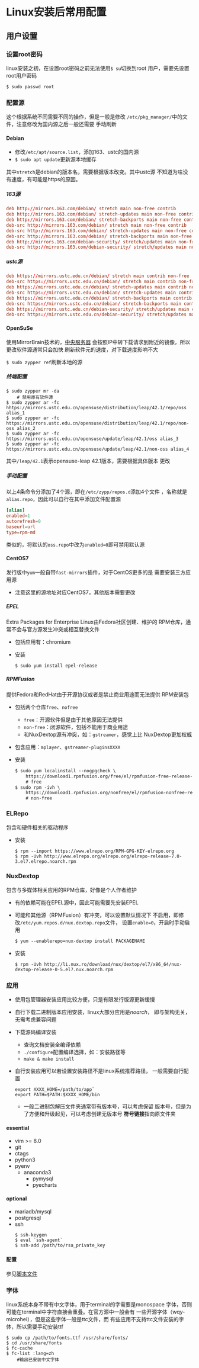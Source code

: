 #	Linux安装后常用配置

##	用户设置

###	设置root密码

linux安装之初，在设置root密码之前无法使用`$ su`切换到root
用户，需要先设置root用户密码
```shell
$ sudo passwd root
```

###	配置源

这个根据系统不同需要不同的操作，但是一般是修改
`/etc/pkg_manager/`中的文件，注意修改为国内源之后一般还需要
手动刷新

####	Debian

-	修改`/etc/apt/source.list`，添加163、ustc的国内源
-	`$ sudo apt update`更新源本地缓存

其中`stretch`是debian的版本名，需要根据版本改变。其中ustc源
不知道为啥没有速度，有可能是https的原因。

#####	163源

```cnf
deb http://mirrors.163.com/debian/ stretch main non-free contrib
deb http://mirrors.163.com/debian/ stretch-updates main non-free contrib
deb http://mirrors.163.com/debian/ stretch-backports main non-free contrib
deb-src http://mirrors.163.com/debian/ stretch main non-free contrib
deb-src http://mirrors.163.com/debian/ stretch-updates main non-free contrib
deb-src http://mirrors.163.com/debian/ stretch-backports main non-free contrib
deb http://mirrors.163.com/debian-security/ stretch/updates main non-free contrib
deb-src http://mirrors.163.com/debian-security/ stretch/updates main non-free contrib
```

#####	ustc源
```cnf
deb https://mirrors.ustc.edu.cn/debian/ stretch main contrib non-free
deb-src https://mirrors.ustc.edu.cn/debian/ stretch main contrib non-free
deb https://mirrors.ustc.edu.cn/debian/ stretch-updates main contrib non-free
deb-src https://mirrors.ustc.edu.cn/debian/ stretch-updates main contrib non-free
deb https://mirrors.ustc.edu.cn/debian/ stretch-backports main contrib non-free
deb-src https://mirrors.ustc.edu.cn/debian/ stretch-backports main contrib non-free
deb https://mirrors.ustc.edu.cn/debian-security/ stretch/updates main contrib non-free
deb-src https://mirrors.ustc.edu.cn/debian-security/ stretch/updates main contrib non-free
```

####	OpenSuSe

使用MirrorBrain技术的，[中央服务器](http:/download.opensuse.org)
会按照IP中转下载请求到附近的镜像，所以更改软件源通常只会加快
刷新软件元的速度，对下载速度影响不大

`$ sudo zypper ref`刷新本地的源

#####	终端配置

```shell
$ sudo zypper mr -da
	# 禁用原有软件源
$ sudo zypper ar -fc hhtps://mirrors.ustc.edu.cn/opensuse/distribution/leap/42.1/repo/oss alias_1
$ sudo zypper ar -fc https://mirrors.ustc.edu.cn/opensuse/distribution/leap/42.1/repo/non-oss alias_2
$ sudo zypper ar -fc https://mirrors.ustc.edu.cn/opensuse/update/leap/42.1/oss alias_3
$ sudo zypper ar -fc https://mirrors.ustc.edu.cn/opensuse/update/leap/42.1/non-oss alias_4
```

其中`/leap/42.1`表示opensuse-leap 42.1版本，需要根据具体版本
更改

#####	手动配置

以上4条命令分添加了4个源，即在`/etc/zypp/repos.d`添加4个文件
，名称就是`alias.repo`，因此可以自行在其中添加文件配置源

```cnf
[alias]
enabled=1
autorefresh=0
baseurl=url
type=rpm-md
```

类似的，将默认的`oss.repo`中改为`enabled=0`即可禁用默认源

####	CentOS7

发行版中`yum`一般自带`fast-mirrors`插件，对于CentOS更多的是
需要安装三方应用源

-	注意这里的源地址对应CentOS7，其他版本需要更改

#####	EPEL

Extra Packages for Enterprise Linux由Fedora社区创建、维护的
RPM仓库，通常不会与官方源发生冲突或相互替换文件

-	包括应用有：chromium

-	安装
	```shell
	$ sudo yum install epel-release
	```

#####	RPMFusion

提供Fedora和RedHat由于开源协议或者是禁止商业用途而无法提供
RPM安装包

-	包括两个仓库`free`、`nofree`
	-	`free`：开源软件但是由于其他原因无法提供
	-	`non-free`：闭源软件，包括不能用于商业用途
	-	和NuxDextop源有冲突，如：`gstreamer`，感觉上比
		NuxDextop更加权威

-	包含应用：`mplayer`、`gstreamer-pluginsXXXX`

-	安装
	```md
	$ sudo yum localinstall --nogpgcheck \
		https://download1.rpmfusion.org/free/el/rpmfusion-free-release-7.noarch.rpm
		# free
	$ sudo rpm -ivh \
		https://download1.rpmfusion.org/nonfree/el/rpmfusion-nonfree-release-7.noarch.rpm
		# non-free
	```

###	ELRepo

包含和硬件相关的驱动程序

-	安装
	```shell
	$ rpm --import https://www.elrepo.org/RPM-GPG-KEY-elrepo.org
	$ rpm -Uvh http://www.elrepo.org/elrepo.org/elrepo-release-7.0-3.el7.elrepo.noarch.rpm
	```

###	NuxDextop

包含与多媒体相关应用的RPM仓库，好像是个人作者维护

-	有的依赖可能在EPEL源中，因此可能需要先安装EPEL

-	可能和其他源（RPMFusion）有冲突，可以设置默认情况下
	不启用，即修改`/etc/yum.repos.d/nux.dextop.repo`文件，
	设置`enable=0`，开启时手动启用
	```md
	$ yum --enablerepo=nux-dextop install PACKAGENAME
	```

-	安装
	```shell
	$ rpm -Uvh http://li.nux.ro/download/nux/dextop/el7/x86_64/nux-dextop-release-0-5.el7.nux.noarch.rpm
	```

###	应用

-	使用包管理器安装应用比较方便，只是有限发行版源更新缓慢

-	自行下载二进制版本应用安装，linux大部分应用是*noarch*，
	即与架构无关，无需考虑兼容问题
	
-	下载源码编译安装
	-	查询文档安装全编译依赖
	-	`./configure`配置编译选择，如：安装路径等
	-	`make & make install`

-	自行安装应用可以若设置安装路径不是linux系统推荐路径，
	一般需要自行配置

	```shell
	export XXXX_HOME=/path/to/app`
	export PATH=$PATH:$XXXX_HOME/bin
	```

	-	一般二进制包解压文件夹通常带有版本号，可以考虑保留
		版本号，但是为了方便和升级起见，可以考虑创建无版本号
		**符号链接**指向原文件夹

####	essential

-	vim >= 8.0
-	git
-	ctags
-	python3
-	pyenv
	-	anaconda3
		-	pymysql
		-	pyecharts

####	optional

-	mariadb/mysql
-	postgresql
-	ssh
	```shell
	$ ssh-keygen
	$ eval `ssh-agent`
	$ ssh-add /path/to/rsa_private_key
	```

####	配置

参见[脚本文件](../../home_config/setting.sh)

###	字体

linux系统本身不带有中文字体，用于terminal的字需要是monospace
字体，否则可能在terminal中字符直接会重叠。在官方源中一般会有
一些开源字体（wqy-microhei），但是这些字体一般是ttc文件，而
有些应用不支持ttc文件安装的字体，所以需要手动安装ttf

```shell
$ sudo cp /path/to/fonts.ttf /usr/share/fonts/
$ cd /usr/share/fonts
$ fc-cache
$ fc-list :lang=zh
	#输出已安装中文字体
```


